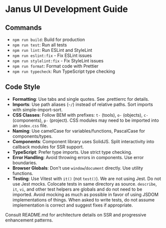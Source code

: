 # Janus UI Development Guide

## Commands
- `npm run build`: Build for production
- `npm run test`: Run all tests
- `npm run lint`: Run ESLint and StyleLint
- `npm run eslint:fix` - Fix ESLint issues
- `npm run stylelint:fix` - Fix StyleLint issues
- `npm run format`: Format code with Prettier
- `npm run typecheck`: Run TypeScript type checking

## Code Style
- **Formatting**: Use tabs and single quotes. See .prettierrc for details.
- **Imports**: Use path aliases (`~/`) instead of relative paths. Sort imports with simple-import-sort.
- **CSS Classes**: Follow BEM with prefixes: `t-` (tools), `o-` (objects), `c-` (components), `p-` (project). CSS modules may need to be imported into an `index.css` file.
- **Naming**: Use camelCase for variables/functions, PascalCase for components/types.
- **Components**: Component library uses SolidJS. Split interactivity into callback modules for SSR support.
- **TypeScript**: Prefer type imports. Use strict type checking.
- **Error Handling**: Avoid throwing errors in components. Use error boundaries.
- **Browser Globals**: Don't use `window`/`document` directly. Use utility functions.
- **Testing**: Use Vitest with `it()` (not `test()`). We are not using Jest. Do not use Jest mocks. Colocate tests in same directory as source. `describe`, `it`, `vi`, and other test helpers are globals and do not need to be imported. Avoid mocking as much as possible in favor of using JSDOM implementations of things. When asked to write tests, do not assume implementation is correct and suggest fixes if appropriate.

Consult README.md for architecture details on SSR and progressive enhancement patterns.

